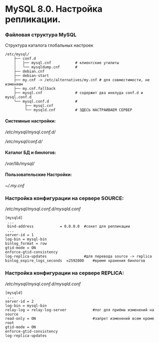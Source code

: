 # MySQL 8.0. Настройка репликации.
### Файловая структура MySQL
Структура каталога глобальных настроек 
```
/etc/mysql/
	├── conf.d
	│   ├── mysql.cnf			# клиентские утилиты
	│   └── mysqldump.cnf		#
	├── debian.cnf
	├── debian-start
	├── my.cnf -> /etc/alternatives/my.cnf # для совместимости, не изменяем
	├── my.cnf.fallback
	├── mysql.cnf				# содержит два инклуда conf.d и mysql.conf.d
	└── mysql.conf.d			# 
	     ├── mysql.cnf
	     └── mysqld.cnf			# ЗДЕСЬ НАСТРАИВАЕМ СЕРВЕР
```

#### Системные настройки:

*/etc/mysql/mysql.conf.d/*

*/etc/mysql/conf.d/*

#### Каталог БД и бинлогов: 
*/var/lib/mysql/*

#### Пользовательские Настройки: 
*~/.my.cnf*

### Настройка конфигурации на сервере SOURCE:
*/etc/mysql/mysql.conf.d/mysqld.conf* 
```
[mysqld]
 ...
 bind-address            = 0.0.0.0 	#сокет для репликации
 ...
server-id = 1
log-bin = mysql-bin
binlog_format = row
gtid-mode = ON
enforce-gtid-consistency	
log-replica-updates					#для перевода source -> replica
binlog_expire_logs_seconds	=2592000	#время хранения бинлогов
```

### Настройка конфигурации на сервере REPLICA:
*/etc/mysql/mysql.conf.d/mysqld.conf* 
```
[mysqld]
 ...
server-id = 2
log-bin = mysql-bin
relay-log = relay-log-server			#лог для приёма изменений на source
read-only = ON							#запрет изменений всем кроме root 
gtid-mode = ON
enforce-gtid-consistency	
log-replica-updates					
```



